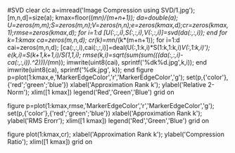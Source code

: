 #SVD
clear
clc
a=imread('Image Compression using SVD/1.jpg');
[m,n,d]=size(a);
kmax=floor((m*n)/(m+n+1));
da=double(a);
U=zeros(m,m);S=zeros(m,n);V=zeros(n,n);e=zeros(kmax,d);cr=zeros(kmax,1);rmse=zeros(kmax,d);
for i=1:d
    [U(:,:,i),S(:,:,i),V(:,:,i)]=svd(da(:,:,i));
end
for k=1:kmax
    ca=zeros(m,n,d);
    cr(k)=m*n/(k*(m+n+1));
    for i=1:d
        cai=zeros(m,n,d);
        [ca(:,:,i),cai(:,:,i)]=deal(U(:,1:k,i)*S(1:k,1:k,i)*V(:,1:k,i)');
        e(k,i)=S(k+1,k+1,i)/S(1,1,i);
        rmse(k,i)=sqrt(sum(sum(((da(:,:,i)-ca(:,:,i)).^2)))/(m*n));
        imwrite(uint8(cai), sprintf('%dk%d.jpg',k,i));
    end
    imwrite(uint8(ca), sprintf('%dk.jpg', k));
end
figure
p=plot(1:kmax,e,'MarkerEdgeColor','r','MarkerEdgeColor','g');
set(p,{'color'},{'red';'green';'blue'})
xlabel('Approximation Rank k');
ylabel('Relative 2-Norm');
xlim([1 kmax])
legend('Red','Green','Blue')
grid on

figure
p=plot(1:kmax,rmse,'MarkerEdgeColor','r','MarkerEdgeColor','g');
set(p,{'color'},{'red';'green';'blue'})
xlabel('Approximation Rank k');
ylabel('RMS Erorr');
xlim([1 kmax])
legend('Red','Green','Blue')
grid on

figure
plot(1:kmax,cr);
xlabel('Approximation Rank k');
ylabel('Compression Ratio');
xlim([1 kmax])
grid on
